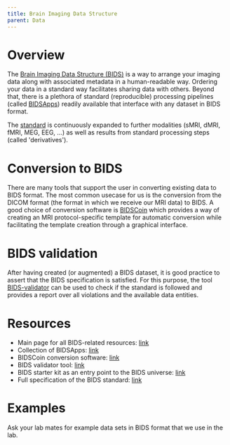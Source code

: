 ```yaml
---
title: Brain Imaging Data Structure
parent: Data
---
```



# Overview

The [Brain Imaging Data Structure (BIDS)](https://bids.neuroimaging.io/) is a way to arrange
your imaging data along with associated metadata in a human-readable way. Ordering your data
in a standard way facilitates sharing data with others. Beyond that, there is a plethora of
standard (reproducible) processing pipelines (called [BIDSApps](https://bids-apps.neuroimaging.io/))
readily available that interface with any dataset in BIDS format.

The [standard](https://bids-specification.readthedocs.io/en/stable/) is continuously
expanded to further modalities (sMRI, dMRI, fMRI, MEG, EEG, ...) as well as results
from standard processing steps (called 'derivatives').


# Conversion to BIDS

There are many tools that support the user in converting existing data to BIDS format.
The most common usecase for us is the conversion from the DICOM format (the format
in which we receive our MRI data) to BIDS. A good choice of conversion software is
[BIDSCoin](https://github.com/Donders-Institute/bidscoin) which provides a way of
creating an MRI protocol-specific template for automatic conversion while facilitating
the template creation through a graphical interface. 


# BIDS validation

After having created (or augmented) a BIDS dataset, it is good practice to
assert that the BIDS specification is satisfied. For this purpose, the tool
[BIDS-validator](https://github.com/bids-standard/bids-validator) can be used
to check if the standard is followed and provides a report over all violations
and the available data entities.


# Resources

 * Main page for all BIDS-related resources: [link](https://bids.neuroimaging.io/)
 * Collection of BIDSApps: [link](https://bids-apps.neuroimaging.io/)
 * BIDSCoin conversion software: [link](https://github.com/Donders-Institute/bidscoin)
 * BIDS validator tool: [link](https://github.com/bids-standard/bids-validator)
 * BIDS starter kit as an entry point to the BIDS universe: [link](https://bids-standard.github.io/bids-starter-kit/)
 * Full specification of the BIDS standard: [link](https://bids-specification.readthedocs.io/en/stable/)


# Examples

Ask your lab mates for example data sets in BIDS format that we use in the lab.
